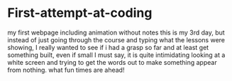 # First-attempt-at-coding
my first webpage including animation without notes
this is my 3rd day, but instead of just going through the course and typing what the lessons were showing, I really wanted to see if i had a grasp so far 
and at least get something built, even if small
I must say, it is quite intimidating looking at a white screen and trying to get the words out to make something appear from nothing. 
what fun times are ahead!
